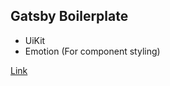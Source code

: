 ## Gatsby Boilerplate

* UiKit
* Emotion (For component styling)

[Link](https://nifty-fermat-651e36.netlify.com/)
